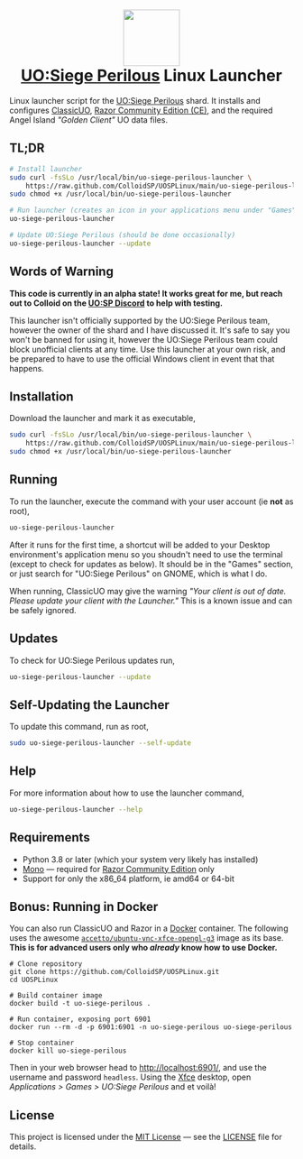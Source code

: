 <h1 align="center">
    <img src="https://raw.github.com/ColloidSP/UOSPLinux/main/uo-siege-perilous-icon.png" width="100"><br>
    <a href="https://game-master.net/">UO:Siege Perilous</a> Linux Launcher
</h1>

Linux launcher script for the [UO:Siege Perilous](https://game-master.net/) shard.
It installs and configures [ClassicUO](https://www.classicuo.eu/),
[Razor Community Edition (CE)](https://www.razorce.com/), and the required
Angel Island _"Golden Client"_ UO data files.

## TL;DR

```bash
# Install launcher
sudo curl -fsSLo /usr/local/bin/uo-siege-perilous-launcher \
    https://raw.github.com/ColloidSP/UOSPLinux/main/uo-siege-perilous-launcher
sudo chmod +x /usr/local/bin/uo-siege-perilous-launcher

# Run launcher (creates an icon in your applications menu under "Games")
uo-siege-perilous-launcher

# Update UO:Siege Perilous (should be done occasionally)
uo-siege-perilous-launcher --update
```

## Words of Warning

**This code is currently in an alpha state! It works great for me, but reach out
to Colloid on the [UO:SP Discord](https://discord.gg/GwRuSV9vAb) to help with
testing.**

This launcher isn't officially supported by the UO:Siege Perilous team, however
the owner of the shard and I have discussed it. It's safe to say you won't be
banned for using it, however the UO:Siege Perilous team could block unofficial clients at any time. Use this launcher at your own risk, and be prepared to have to use the official Windows client in event that that happens.

## Installation

Download the launcher and mark it as executable,

```bash
sudo curl -fsSLo /usr/local/bin/uo-siege-perilous-launcher \
    https://raw.github.com/ColloidSP/UOSPLinux/main/uo-siege-perilous-launcher
sudo chmod +x /usr/local/bin/uo-siege-perilous-launcher
```

## Running

To run the launcher, execute the command with your user account (ie **not** as root),

```bash
uo-siege-perilous-launcher
```

After it runs for the first time, a shortcut will be added to your Desktop
environment's application menu so you shoudn't need to use the terminal
(except to check for updates as below). It should be in the "Games" section,
or just search for "UO:Siege Perilous" on GNOME, which is what I do.

When running, ClassicUO may give the warning _"Your client is out of date. Please
update your client with the Launcher."_ This is a known issue and can be safely
ignored.

## Updates

To check for UO:Siege Perilous updates run,

```bash
uo-siege-perilous-launcher --update
```

## Self-Updating the Launcher

To update this command, run as root,

```bash
sudo uo-siege-perilous-launcher --self-update
```

## Help

For more information about how to use the launcher command,

```bash
uo-siege-perilous-launcher --help
```

## Requirements

* Python 3.8 or later (which your system very likely has installed)
* [Mono](https://www.mono-project.com/) &mdash; required for
  [Razor Community Edition](https://www.razorce.com/) only
* Support for only the x86_64 platform, ie amd64 or 64-bit

## Bonus: Running in Docker

You can also run ClassicUO and Razor in a [Docker](https://www.docker.com/) container.
The following uses the awesome
[`accetto/ubuntu-vnc-xfce-opengl-g3`](https://github.com/accetto/headless-drawing-g3/blob/master/docker/xfce/README.md)
image as its base.
**This is for advanced users only who _already_ know how to use Docker.**

```
# Clone repository
git clone https://github.com/ColloidSP/UOSPLinux.git
cd UOSPLinux

# Build container image
docker build -t uo-siege-perilous .

# Run container, exposing port 6901
docker run --rm -d -p 6901:6901 -n uo-siege-perilous uo-siege-perilous

# Stop container
docker kill uo-siege-perilous
```

Then in your web browser head to <http://localhost:6901/>, and use the username
and password `headless`. Using the [Xfce](https://www.xfce.org/) desktop, open
_Applications > Games > UO:Siege Perilous_ and et voilà!

## License

This project is licensed under the [MIT License](https://opensource.org/licenses/MIT)
&mdash; see the [LICENSE](https://github.com/ColloidSP/UOSPLinux/blob/main/LICENSE)
file for details.
